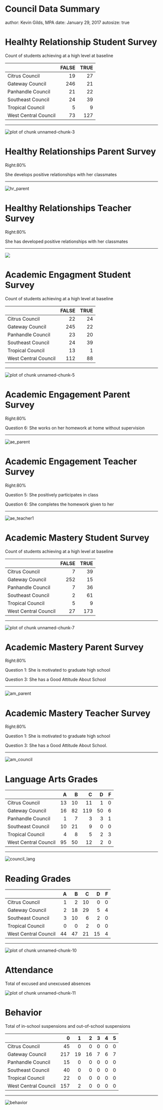 Council Data Summary
========================================================
author: Kevin Gilds, MPA
date: January 29, 2017
autosize: true








Healhty Relationship Student Survey
========================================================
Count of students achieving at a high level at baseline



|                     | FALSE| TRUE|
|:--------------------|-----:|----:|
|Citrus Council       |    19|   27|
|Gateway Council      |   246|   21|
|Panhandle Council    |    21|   22|
|Southeast Council    |    24|   39|
|Tropical Council     |     5|    9|
|West Central Council |    73|  127|

***

![plot of chunk unnamed-chunk-3](council_test-figure/unnamed-chunk-3-1.png)






Healthy Relationships Parent Survey
========================================================
Right:80%

She develops positive relationships with her classmates 

***

![hr_parent](figs/parent_groupded-1.png)


Healthy Relationships Teacher Survey
========================================================
Right:80%

She has developed positive relationships with her classmates

***

![](figs/q7_teacher-1.png)


Academic Engagment Student Survey
========================================================
Count of students achieving at a high level at baseline



|                     | FALSE| TRUE|
|:--------------------|-----:|----:|
|Citrus Council       |    22|   24|
|Gateway Council      |   245|   22|
|Panhandle Council    |    23|   20|
|Southeast Council    |    24|   39|
|Tropical Council     |    13|    1|
|West Central Council |   112|   88|

***

![plot of chunk unnamed-chunk-5](council_test-figure/unnamed-chunk-5-1.png)



Academic Engagement Parent Survey
========================================================
Right:80%

Question 6: She works on her homework at home without supervision

***
![ae_parent](figs/pre_parent_g-1.png)


Academic Engagement Teacher Survey
========================================================
Right:80%

Question 5: She positively participates in class

Question 6: She completes the homework given to her

***

![ae_teacher1](figs/pre_teacher_q1_g-1.png)



Academic Mastery Student Survey
========================================================
Count of students achieving at a high level at baseline



|                     | FALSE| TRUE|
|:--------------------|-----:|----:|
|Citrus Council       |     7|   39|
|Gateway Council      |   252|   15|
|Panhandle Council    |     7|   36|
|Southeast Council    |     2|   61|
|Tropical Council     |     5|    9|
|West Central Council |    27|  173|


***

![plot of chunk unnamed-chunk-7](council_test-figure/unnamed-chunk-7-1.png)

Academic Mastery Parent Survey
========================================================
Right:80%

Question 1: She is motivated to graduate high school

Question 3: She has a Good Attitude About School


***

![am_parent](figs/am_council_parent-1.png)



Academic Mastery Teacher Survey
========================================================
Right:80%

Question 1: She is motivated to graduate high school

Question 3: She has a Good Attitude About School.

***

![am_council](figs/pre_teacher_am_council-1.png)


Language Arts Grades
========================================================


|                     |  A|  B|   C|  D|  F|
|:--------------------|--:|--:|---:|--:|--:|
|Citrus Council       | 13| 10|  11|  1|  0|
|Gateway Council      | 16| 82| 119| 50|  6|
|Panhandle Council    |  1|  7|   3|  3|  1|
|Southeast Council    | 10| 21|   9|  0|  0|
|Tropical Council     |  4|  8|   5|  2|  3|
|West Central Council | 95| 50|  12|  2|  0|

***

![council_lang](figs/council_lang-1.png)


Reading Grades
========================================================


|                     |  A|  B|  C|  D|  F|
|:--------------------|--:|--:|--:|--:|--:|
|Citrus Council       |  1|  2| 10|  0|  0|
|Gateway Council      |  2| 18| 29|  5|  4|
|Southeast Council    |  3| 10|  6|  2|  0|
|Tropical Council     |  0|  0|  2|  0|  0|
|West Central Council | 44| 47| 21| 15|  4|

***

![plot of chunk unnamed-chunk-10](council_test-figure/unnamed-chunk-10-1.png)


Attendance
========================================================

Total of excused and unexcused absences



<img src="council_test-figure/unnamed-chunk-11-1.png" title="plot of chunk unnamed-chunk-11" alt="plot of chunk unnamed-chunk-11" style="display: block; margin: auto;" />



Behavior
========================================================


Total of in-school suspensions and out-of-school suspensions


|                     |   0|  1|  2|  3|  4|  5|
|:--------------------|---:|--:|--:|--:|--:|--:|
|Citrus Council       |  45|  0|  0|  0|  0|  0|
|Gateway Council      | 217| 19| 16|  7|  6|  7|
|Panhandle Council    |  15|  0|  0|  0|  0|  0|
|Southeast Council    |  40|  0|  0|  0|  0|  0|
|Tropical Council     |  22|  0|  0|  0|  0|  0|
|West Central Council | 157|  2|  0|  0|  0|  0|

***

![behavior](figs/total_plot-1.png)



